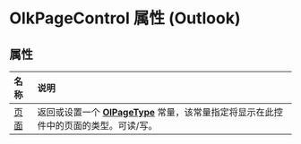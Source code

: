 
# OlkPageControl 属性 (Outlook)

## 属性



|**名称**|**说明**|
|:-----|:-----|
|[页面](fc0f49b5-206d-0077-3931-9f759def6788.md)|返回或设置一个  **[OlPageType](e4392bf7-5e61-c67b-e564-191e9c62e407.md)** 常量，该常量指定将显示在此控件中的页面的类型。可读/写。|
